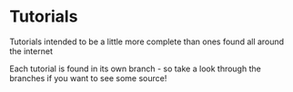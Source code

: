 Tutorials
=========

Tutorials intended to be a little more complete than ones found all around the internet

Each tutorial is found in its own branch - so take a look through the branches if you want to see some source!
